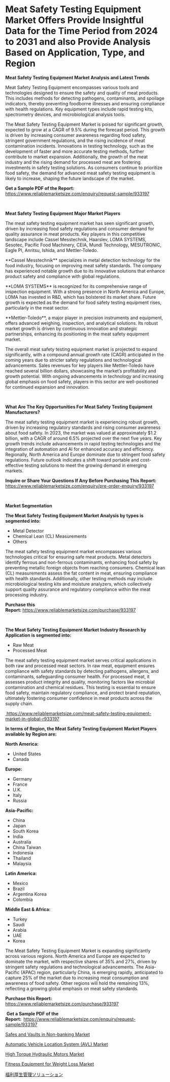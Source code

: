 <p><h1>Meat Safety Testing Equipment Market Offers Provide Insightful Data for the Time Period from 2024 to 2031 and also Provide Analysis Based on Application, Type, and Region</h1></p><p><strong>Meat Safety Testing Equipment Market Analysis and Latest Trends</strong></p>
<p><p>Meat Safety Testing Equipment encompasses various tools and technologies designed to ensure the safety and quality of meat products. This includes methods for detecting pathogens, contaminants, and spoilage indicators, thereby preventing foodborne illnesses and ensuring compliance with health regulations. Key equipment types include rapid testing kits, spectrometry devices, and microbiological analysis tools.</p><p>The Meat Safety Testing Equipment Market is poised for significant growth, expected to grow at a CAGR of 9.5% during the forecast period. This growth is driven by increasing consumer awareness regarding food safety, stringent government regulations, and the rising incidence of meat contamination incidents. Innovations in testing technology, such as the development of faster and more accurate testing methods, further contribute to market expansion. Additionally, the growth of the meat industry and the rising demand for processed meat are fostering investments in safety testing solutions. As consumers continue to prioritize food safety, the demand for advanced meat safety testing equipment is likely to increase, shaping the future landscape of the market.</p></p>
<p><strong>Get a Sample PDF of the Report:&nbsp;</strong> <a href="https://www.reliablemarketsize.com/enquiry/request-sample/933197">https://www.reliablemarketsize.com/enquiry/request-sample/933197</a></p>
<p>&nbsp;</p>
<p><strong>Meat Safety Testing Equipment Major Market Players</strong></p>
<p><p>The meat safety testing equipment market has seen significant growth, driven by increasing food safety regulations and consumer demand for quality assurance in meat products. Key players in this competitive landscape include Cassel Messtechnik, Haarslev, LOMA SYSTEMS, Sesotec, Pacific Food Machinery, CEIA, Mundi Technology, MESUTRONIC, Eagle PI, Anritsu, Ishida, and Mettler-Toledo.</p><p>**Cassel Messtechnik** specializes in metal detection technology for the food industry, focusing on improving meat safety standards. The company has experienced notable growth due to its innovative solutions that enhance product safety and compliance with global regulations.</p><p>**LOMA SYSTEMS** is recognized for its comprehensive range of inspection equipment. With a strong presence in North America and Europe, LOMA has invested in R&D, which has bolstered its market share. Future growth is expected as the demand for food safety testing equipment rises, particularly in the meat sector.</p><p>**Mettler-Toledo**, a major player in precision instruments and equipment, offers advanced weighing, inspection, and analytical solutions. Its robust market growth is driven by continuous innovation and strategic partnerships, enhancing its positioning in the meat safety equipment market.</p><p>The overall meat safety testing equipment market is projected to expand significantly, with a compound annual growth rate (CAGR) anticipated in the coming years due to stricter safety regulations and technological advancements. Sales revenues for key players like Mettler-Toledo have reached several billion dollars, showcasing the market’s profitability and growth potential. With ongoing advancements in technology and increasing global emphasis on food safety, players in this sector are well-positioned for continued expansion and innovation.</p></p>
<p>&nbsp;</p>
<p><strong>What Are The Key Opportunities For Meat Safety Testing Equipment Manufacturers?</strong></p>
<p><p>The meat safety testing equipment market is experiencing robust growth, driven by increasing regulatory standards and rising consumer awareness about food safety. In 2023, the market was valued at approximately $1.2 billion, with a CAGR of around 6.5% projected over the next five years. Key growth trends include advancements in rapid testing technologies and the integration of automation and AI for enhanced accuracy and efficiency. Regionally, North America and Europe dominate due to stringent food safety regulations. Future outlook indicates a shift toward portable and cost-effective testing solutions to meet the growing demand in emerging markets.</p></p>
<p><strong>Inquire or Share Your Questions If Any Before Purchasing This Report:</strong> <a href="https://www.reliablemarketsize.com/enquiry/pre-order-enquiry/933197">https://www.reliablemarketsize.com/enquiry/pre-order-enquiry/933197</a></p>
<p>&nbsp;</p>
<p><strong>Market Segmentation</strong></p>
<p><strong>The Meat Safety Testing Equipment Market Analysis by types is segmented into:</strong></p>
<p><ul><li>Metal Detector</li><li>Chemical Lean (CL) Measurements</li><li>Others</li></ul></p>
<p><p>The meat safety testing equipment market encompasses various technologies critical for ensuring safe meat products. Metal detectors identify ferrous and non-ferrous contaminants, enhancing food safety by preventing metallic foreign objects from reaching consumers. Chemical lean (CL) measurements assess the fat content in meat, ensuring compliance with health standards. Additionally, other testing methods may include microbiological testing kits and moisture analyzers, which collectively support quality assurance and regulatory compliance within the meat processing industry.</p></p>
<p><strong>Purchase this Report:&nbsp;</strong><a href="https://www.reliablemarketsize.com/purchase/933197">https://www.reliablemarketsize.com/purchase/933197</a></p>
<p>&nbsp;</p>
<p><strong>The Meat Safety Testing Equipment Market Industry Research by Application is segmented into:</strong></p>
<p><ul><li>Raw Meat</li><li>Processed Meat</li></ul></p>
<p><p>The meat safety testing equipment market serves critical applications in both raw and processed meat sectors. In raw meat, equipment ensures compliance with safety standards by detecting pathogens, allergens, and contaminants, safeguarding consumer health. For processed meat, it assesses product integrity and quality, monitoring factors like microbial contamination and chemical residues. This testing is essential to ensure food safety, maintain regulatory compliance, and protect brand reputation, ultimately fostering consumer confidence in meat products across the supply chain.</p></p>
<p><a href="https://www.reliablemarketsize.com/meat-safety-testing-equipment-market-in-global-r933197">&nbsp;https://www.reliablemarketsize.com/meat-safety-testing-equipment-market-in-global-r933197</a></p>
<p><strong>In terms of Region, the Meat Safety Testing Equipment Market Players available by Region are:</strong></p>
<p>
    <p> <strong> North America: </strong>
        <ul>
            <li>United States</li>
            <li>Canada</li>
        </ul>
        </p> 
    <p> <strong> Europe: </strong>
        <ul>
            <li>Germany</li>
            <li>France</li>
            <li>U.K.</li>
            <li>Italy</li>
            <li>Russia</li>
        </ul>
        </p> 
    <p> <strong> Asia-Pacific: </strong>
        <ul>
            <li>China</li>
            <li>Japan</li>
            <li>South Korea</li>
            <li>India</li>
            <li>Australia</li>
            <li>China Taiwan</li>
            <li>Indonesia</li>
            <li>Thailand</li>
            <li>Malaysia</li>
        </ul>
        </p> 
    <p> <strong> Latin America: </strong>
        <ul>
            <li>Mexico</li>
            <li>Brazil</li>
            <li>Argentina Korea</li>
            <li>Colombia</li>
        </ul>
        </p> 
    <p> <strong> Middle East & Africa: </strong>
        <ul>
            <li>Turkey</li>
            <li>Saudi</li>
            <li>Arabia</li>
            <li>UAE</li>
            <li>Korea</li>
        </ul>
    </p>
    </p>
<p><p>The Meat Safety Testing Equipment Market is expanding significantly across various regions. North America and Europe are expected to dominate the market, with respective shares of 35% and 27%, driven by stringent safety regulations and technological advancements. The Asia-Pacific (APAC) region, particularly China, is emerging rapidly, anticipated to capture 25% of the market due to increasing meat consumption and awareness of food safety. Other regions will hold the remaining 13%, reflecting a growing global emphasis on meat safety standards.</p></p>
<p><strong>Purchase this Report: </strong><a href="https://www.reliablemarketsize.com/purchase/933197">https://www.reliablemarketsize.com/purchase/933197</a></p>
<p>&nbsp;<strong>Get a Sample PDF of the Report:&nbsp;&nbsp;</strong><a href="https://www.reliablemarketsize.com/enquiry/request-sample/933197">https://www.reliablemarketsize.com/enquiry/request-sample/933197</a></p>
<p><strong></strong></p>
<p><p><a href="https://github.com/RoccoManning/Market-Research-Report-List-6/blob/main/safes-and-vaults-in-non-banking-market.md">Safes and Vaults in Non-banking Market</a></p><p><a href="https://issuu.com/reportprime-2/docs/automatic-vehicle-location-system-a_76dc61663a1967">Automatic Vehicle Location System (AVL) Market</a></p><p><a href="https://www.linkedin.com/pulse/global-high-torque-hydraulic-motors-market-opportunities-forecast-3wshc?trackingId=Ja%2Be0tS5QkaGgve8zob3sQ%3D%3D">High Torque Hydraulic Motors Market</a></p><p><a href="https://medium.com/@diengw5_68119/this-report-on-fitness-equipment-for-weight-loss-market-is-a-comprehensive-analysis-of-market-b6a943b5f795">Fitness Equipment for Weight Loss Market</a></p><p><a href="https://medium.com/@kw8enloe/benefits-administration-solutions-market-%E3%81%AF-%E3%82%B3%E3%82%B9%E3%83%88%E7%AE%A1%E7%90%86%E3%81%A8%E5%8A%B9%E7%8E%87%E5%90%91%E4%B8%8A%E3%82%92%E5%84%AA%E5%85%88%E3%81%97%E3%81%BE%E3%81%99-%E3%81%95%E3%82%89%E3%81%AB-%E5%A0%B1%E5%91%8A%E6%9B%B8%E3%81%AF%E5%B8%82%E5%A0%B4%E3%81%AE%E9%9C%80%E8%A6%81%E9%9D%A2%E3%81%A8%E4%BE%9B%E7%B5%A6%E9%9D%A2%E3%81%AE%E4%B8%A1%E6%96%B9%E3%82%92%E3%82%AB%E3%83%90%E3%83%BC%E3%81%97%E3%81%A6%E3%81%84%E3%81%BE%E3%81%99-cfb0b57ef124">福利厚生管理ソリューション</a></p></p>